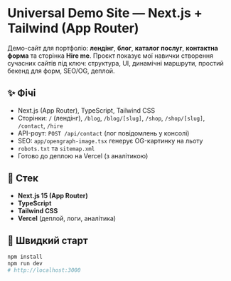# Universal Demo Site — Next.js + Tailwind (App Router)

Демо-сайт для портфоліо: **лендінг**, **блог**, **каталог послуг**, **контактна форма** та сторінка **Hire me**.
Проєкт показує мої навички створення сучасних сайтів під ключ: структура, UI, динамічні маршрути, простий бекенд для форм, SEO/OG, деплой.

## ✨ Фічі
- Next.js (App Router), TypeScript, Tailwind CSS
- Сторінки: `/` (лендінг), `/blog`, `/blog/[slug]`, `/shop`, `/shop/[slug]`, `/contact`, `/hire`
- API-роут: `POST /api/contact` (лог повідомлень у консолі)
- SEO: `app/opengraph-image.tsx` генерує OG-картинку на льоту
- `robots.txt` та `sitemap.xml`
- Готово до деплою на Vercel (з аналітикою)

## 🧰 Стек
- **Next.js 15 (App Router)**
- **TypeScript**
- **Tailwind CSS**
- **Vercel** (деплой, логи, аналітика)

## 🚀 Швидкий старт
```bash
npm install
npm run dev
# http://localhost:3000
